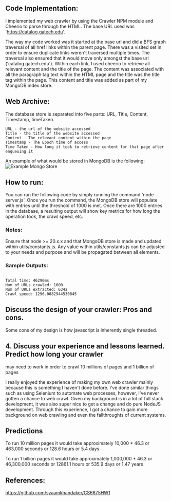 ## Code Implementation:
I implemented my web crawler by using the Crawler NPM module and Cheerio to parse through the HTML. The base URL used was 'https://catalog.gatech.edu'.

The way my code worked was it started at the base url and did a BFS graph traversal of all href links within the parent page. There was a visited set in order to ensure duplicate links weren't traversed multiple times. The traversal also ensured that it would move only amongst the base url ('catalog.gatech.edu'). Within each link, I used cheerio to retrieve all relevant content and the title of the page. The content was associated with all the paragraph tag text within the HTML page and the title was the title tag within the page. This content and title was added as part of my MongoDB index store. 

## Web Archive:

The database store is separated into five parts: URL, Title, Content, Timestamp, timeTaken.

````
URL - the url of the website accessed
Title - the title of the website accessed
Content - The relevant content within the page
Timestamp - The Epoch time of access
Time Taken - How long it took to retrieve content for that page after enqueuing it
````

An example of what would be stored in MongoDB is the following: 
![Example Mongo Store](https://github.com/user-attachments/assets/c527318e-1743-4252-a6fb-f215d0c5cd14)

## How to run: 
You can run the following code by simply running the command 'node server.js'. Once you run the command, the MongoDB store will populate with entries until the threshold of 1000 is met. Once there are 1000 entries in the database, a resulting output will show key metrics for how long the operation took, the crawl speed, etc.

### Notes: 
Ensure that node >= 20.x.x and that MongoDB store is made and updated within utils/constants.js. Any value within utils/constants.js can be adjusted to your needs and purpose and will be propagated between all elements.

### Sample Outputs: 
````

Total time: 46296ms
Num of URLs crawled: 1000
Num of URLs extracted: 6342
Crawl speed: 1296.0082944530845
````

## Discuss the design of your crawler: Pros and cons.
Some cons of my design is how javascript is inherently single threaded.

## 4. Discuss your experience and lessons learned. Predict how long your crawler
may need to work in order to crawl 10 millions of pages and 1 billion of pages

I really enjoyed the experience of making my own web crawler mainly because this is something I haven't done before. I've done similar things such as using Selenium to automate web processes, however, I've never gotten a chance to web crawl. Given my background is in a lot of full stack development, it was also super nice to get a change and do pure NodeJS development. Through this experience, I got a chance to gain more background on web crawling and even the fallthroughts of current systems. 

## Predictions
To run 10 million pages it would take approximately 10,000 * 46.3 or 463,000 seconds or 128.6 hours or 5.4 days

To run 1 billion pages it would take approximately 1,000,000 * 46.3 or 46,300,000 seconds or 12861.1 hours or 535.9 days or 1.47 years

## References: 
https://github.com/syaamkhandaker/CS6675HW1
